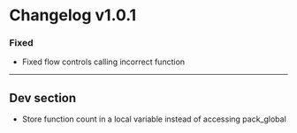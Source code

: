 # Changelog v1.0.1

### Fixed
- Fixed flow controls calling incorrect function

---

## Dev section

- Store function count in a local variable instead of accessing pack_global